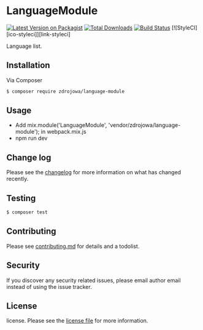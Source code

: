 # LanguageModule

[![Latest Version on Packagist][ico-version]][link-packagist]
[![Total Downloads][ico-downloads]][link-downloads]
[![Build Status][ico-travis]][link-travis]
[![StyleCI][ico-styleci]][link-styleci]

Language list.

## Installation

Via Composer

``` bash
$ composer require zdrojowa/language-module
```

## Usage
- Add mix.module('LanguageModule', 'vendor/zdrojowa/language-module'); in webpack.mix.js
- npm run dev

## Change log

Please see the [changelog](changelog.md) for more information on what has changed recently.

## Testing

``` bash
$ composer test
```

## Contributing

Please see [contributing.md](contributing.md) for details and a todolist.

## Security

If you discover any security related issues, please email author email instead of using the issue tracker.

## License

license. Please see the [license file](license.md) for more information.

[ico-version]: https://img.shields.io/packagist/v/zdrojowa/language-module.svg?style=flat-square
[ico-downloads]: https://img.shields.io/packagist/dt/zdrojowa/language-module.svg?style=flat-square
[ico-travis]: https://img.shields.io/travis/zdrojowa/language-module/master.svg?style=flat-square

[link-packagist]: https://packagist.org/packages/zdrojowa/language-module
[link-downloads]: https://packagist.org/packages/zdrojowa/language-module
[link-travis]: https://travis-ci.org/zdrojowa/language-module
[link-author]: https://github.com/zdrojowa
[link-contributors]: ../../contributors
